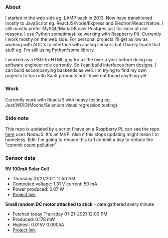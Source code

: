 ### About

I started in the web side eg. LAMP back in 2013. Now have transitioned mostly to JavaScript eg. ReactJS/Node/Express and Electron/React Native. I still mostly prefer MySQL/MariaDB over Postgres just for ease of use reasons. I use Python sometimes(like working with Raspberry Pi). Currently I work mostly on the web side. For personal projects I'll get as low as working with ADC's to interface with analog sensors but I barely touch that stuff eg. I'm still using Python/some library.

I worked as a PSD-to-HTML guy for a little over a year before doing my software engineer role currently. So I can build interfaces from designs. I can build accompanying backends as well. I'm trying to find my own projects to turn into SaaS products but I have not found anything yet.

### Work

Currently work with ReactJS with heavy testing eg. Jest/WDIO(Mocha/Selenium visual regression testing).

### Side note
This repo is updated by a script I have on a Raspberry Pi, can see the repo [here](https://github.com/jdc-cunningham/raspi-git-repo-updater) uses NodeJS. It's an MVP. Also if this stops updating might mean I'm homeless. Edit: I'm going to reduce this to 1 commit a day to reduce the "commit count pollution".

### Sensor data
**5V 100mA Solar Cell**
- Thursday 01/21/2021 11:50 AM
- Computed voltage: 1.31 V current: 50 mA
- Power produced: 0.07 W
- [Project link](https://github.com/jdc-cunningham/raspisolarplotter)

**Small random DC motor attached to stick** - data gathered every minute
- Fetched today Thursday 01-21-2021 12:00 PM
- Produced: 0.178 mW
- Highest: 0.015V 0.0005A
- [Project link](https://github.com/jdc-cunningham/turbine-raspi)